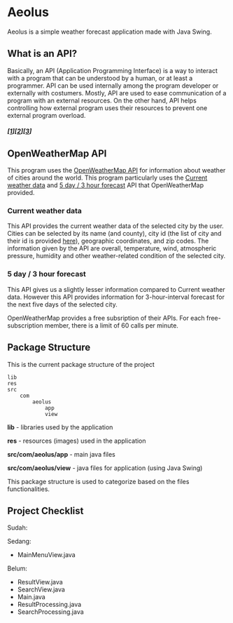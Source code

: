 # Aeolus

Aeolus is a simple weather forecast application made with Java Swing.

## What is an API?

Basically, an API (Application Programming Interface) is a way to interact with a program that can be understood by a human, or at least a programmer. API can be used internally among the program developer or externally with costumers. Mostly, API are used to ease communication of a program with an external resources. On the other hand, API helps controlling how external program uses their resources to prevent one external program overload.

##### [[1](https://medium.freecodecamp.org/what-is-an-api-in-english-please-b880a3214a82)][[2](https://en.wikipedia.org/wiki/Application_programming_interface)][[3](https://www.infoworld.com/article/3269878/apis/what-is-an-api-application-programming-interfaces-explained.html)]

## OpenWeatherMap API

This program uses the [OpenWeatherMap API](https://openweathermap.org/api) for information about weather of cities around the world. This program particularly uses the [Current weather data](https://openweathermap.org/current)  and [5 day / 3 hour forecast](https://openweathermap.org/forecast5) API that OpenWeatherMap provided.

### Current weather data

This API provides the current weather data of the selected city by the user. Cities can be selected by its name (and county), city id (the list of city and their id is provided [here](http://bulk.openweathermap.org/sample/)), geographic coordinates, and zip codes. The information given by the API are overall, temperature, wind, atmospheric pressure, humidity and other weather-related condition of the selected city.

### 5 day / 3 hour forecast

This API gives us a slightly lesser information compared to Current weather data. However this API provides information for 3-hour-interval forecast for the next five days of the selected city.

OpenWeatherMap provides a free subsription of their APIs. For each free-subscription member, there is a limit of 60 calls per minute.

## Package Structure

This is the current package structure of the project

```
lib
res
src
	com
		aeolus
			app
			view
```

**lib** - libraries used by the application

**res** - resources (images) used in the application

**src/com/aeolus/app** - main java files

**src/com/aeolus/view** - java files for application (using Java Swing)

This package structure is used to categorize based on the files functionalities.

## Project Checklist

Sudah:

Sedang:
 - MainMenuView.java

Belum:
- ResultView.java
- SearchView.java
- Main.java
- ResultProcessing.java
- SearchProcessing.java
